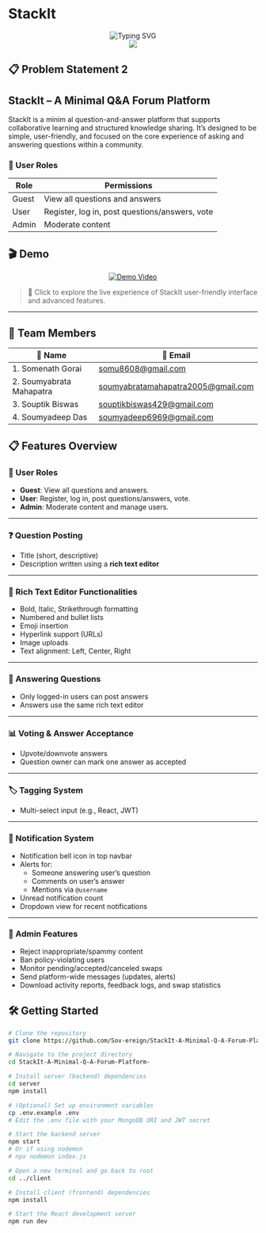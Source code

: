 # StackIt

<div align="center">
  <img src="https://readme-typing-svg.demolab.com?font=Fira+Code&size=22&pause=1000&color=1A237E&center=true&vCenter=true&width=600&lines=Welcome+to+StackIt!;A+Minimal+Q%26A+Forum+Platform;Built+with+Modern+Technologies;Let's+Build+Something+Amazing!" alt="Typing SVG" />
</div>

<div align="center">
  <img src="https://capsule-render.vercel.app/api?type=waving&color=gradient&height=200&section=header&text=StackIt&fontSize=40&fontAlignY=35&animation=twinkling&fontColor=1A237E" />
</div>

## 📋 Problem Statement 2 

## **StackIt – A Minimal Q&A Forum Platform** 
StackIt is a minim al question-and-answer platform that supports collaborative
learning and structured knowledge sharing. It’s designed to be simple, user-friendly,
and focused on the core experience of asking and answering questions within a
community.

### 👤 User Roles 

| Role   | Permissions                                                              |
|--------|---------------------------------------------------------------------------|
| Guest  | View all questions and answers                                           |
| User   | Register, log in, post questions/answers, vote                          |
| Admin  | Moderate content                                                        |



## 🎬 Demo

<div align="center">
  <a href="https://www.youtube.com/watch?v=dQw4w9WgXcQ" target="_blank">
    <img src="https://img.shields.io/badge/🎥_Watch_Demo-FF0000?style=for-the-badge&logo=youtube&logoColor=white&labelColor=FF0000" alt="Demo Video" />
  </a>
</div>

> 🎯 Click to explore the live experience of StackIt user-friendly interface and advanced features.

---


## 👥 Team Members

| 👤 Name             | 📧 Email                        |
|--------------------|---------------------------------|
| 1. Somenath Gorai      |    somu8608@gmail.com    |
| 2. Soumyabrata Mahapatra      | soumyabratamahapatra2005@gmail.com         |
| 3. Souptik Biswas| souptikbiswas429@gmail.com  |
| 4. Soumyadeep Das | soumyadeep6969@gmail.com       |


## 📋 Features Overview

### 👥 User Roles
- **Guest**: View all questions and answers.
- **User**: Register, log in, post questions/answers, vote.
- **Admin**: Moderate content and manage users.

---

### ❓ Question Posting
- Title (short, descriptive)
- Description written using a **rich text editor**

---

### 📝 Rich Text Editor Functionalities
- Bold, Italic, Strikethrough formatting
- Numbered and bullet lists
- Emoji insertion
- Hyperlink support (URLs)
- Image uploads
- Text alignment: Left, Center, Right

---

### 💬 Answering Questions
- Only logged-in users can post answers
- Answers use the same rich text editor

---

### 📊 Voting & Answer Acceptance
- Upvote/downvote answers
- Question owner can mark one answer as accepted

---

### 🏷️ Tagging System
- Multi-select input (e.g., React, JWT)

---

### 🔔 Notification System
- Notification bell icon in top navbar
- Alerts for:
  - Someone answering user’s question
  - Comments on user’s answer
  - Mentions via `@username`
- Unread notification count
- Dropdown view for recent notifications

---

### 🔐 Admin Features
- Reject inappropriate/spammy content
- Ban policy-violating users
- Monitor pending/accepted/canceled swaps
- Send platform-wide messages (updates, alerts)
- Download activity reports, feedback logs, and swap statistics
## 🛠️ Getting Started

```bash
# Clone the repository
git clone https://github.com/Sov-ereign/StackIt-A-Minimal-Q-A-Forum-Platform-.git

# Navigate to the project directory
cd StackIt-A-Minimal-Q-A-Forum-Platform-

# Install server (backend) dependencies
cd server
npm install

# (Optional) Set up environment variables
cp .env.example .env
# Edit the .env file with your MongoDB URI and JWT secret

# Start the backend server
npm start
# Or if using nodemon
# npx nodemon index.js

# Open a new terminal and go back to root
cd ../client

# Install client (frontend) dependencies
npm install

# Start the React development server
npm run dev




